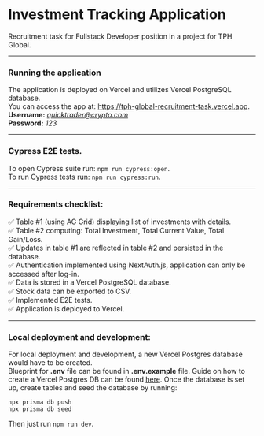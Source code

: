 # Investment Tracking Application
Recruitment task for Fullstack Developer position in a project for TPH Global.

---

### Running the application
The application is deployed on Vercel and utilizes Vercel PostgreSQL database. \
You can access the app at: https://tph-global-recruitment-task.vercel.app. \
<b>Username:</b> <i>quicktrader@crypto.com</i> \
<b>Password:</b> <i>123</i>

---

### Cypress E2E tests.
To open Cypress suite run: ``npm run cypress:open``. \
To run Cypress tests run: ``npm run cypress:run``.

---

### Requirements checklist:
:white_check_mark: Table #1 (using AG Grid) displaying list of investments with details. \
:white_check_mark: Table #2 computing: Total Investment, Total Current Value, Total Gain/Loss. \
:white_check_mark: Updates in table #1 are reflected in table #2 and persisted in the database. \
:white_check_mark: Authentication implemented using NextAuth.js, application can only be accessed after log-in. \
:white_check_mark: Data is stored in a Vercel PostgreSQL database. \
:white_check_mark: Stock data can be exported to CSV. \
:white_check_mark: Implemented E2E tests. \
:white_check_mark: Application is deployed to Vercel. 

---

### Local deployment and development:
For local deployment and development, a new Vercel Postgres database would have to be created. \
Blueprint for <b>.env</b> file can be found in <b>.env.example</b> file. Guide on how to create a Vercel Postgres DB 
can be found <a href=https://vercel.com/docs/storage/vercel-postgres/quickstart>here</a>.
Once the database is set up, create tables and seed the database by running:
````
npx prisma db push
npx prisma db seed
````
Then just run ``npm run dev``.
